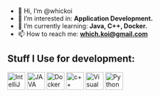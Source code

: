 - 👋 Hi, I’m @whickoi
- 👀 I’m interested in: **Application Development.**
- 🌱 I’m currently learning: **Java, C++, Docker.**
- 📫 How to reach me: **which.koi@gmail.com**

## Stuff I Use for development:
<img src="https://resources.jetbrains.com/storage/products/intellij-idea/img/meta/intellij-idea_logo_300x300.png"
     alt="IntelliJ IDEA"
     style="height: 40px; width: 40px;" /> <img src="https://teqnation.com/wp-content/uploads/2019/07/sdsa.png"
     alt="JAVA"
     style="height: 40px; width: 40px;" /> <img src="https://ms-azuretools.gallerycdn.vsassets.io/extensions/ms-azuretools/vscode-docker/1.20.0/1645549725810/Microsoft.VisualStudio.Services.Icons.Default"
                                                alt="Docker"
                                                style="height: 40px; width: 40px;" /> <img src="https://user-images.githubusercontent.com/42747200/46140125-da084900-c26d-11e8-8ea7-c45ae6306309.png"
                                                                                           alt="c++"
                                                                                           style="height: 40px; width: 40px;" /> <img src="https://upload.wikimedia.org/wikipedia/commons/thumb/5/59/Visual_Studio_Icon_2019.svg/1200px-Visual_Studio_Icon_2019.svg.png"
                                                                                                                                      alt="Visual Studio"
                                                                                                                                      style="height: 40px; width: 40px;" />
<img src="https://cdn3.iconfinder.com/data/icons/logos-and-brands-adobe/512/267_Python-512.png"
     alt="Python"
     style="height: 40px; width: 40px;" />

<!---
whickoi/whickoi is a ✨ special ✨ repository because its `README.md` (this file) appears on your GitHub profile.
You can click the Preview link to take a look at your changes.
--->
